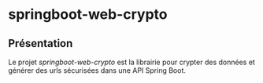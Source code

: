 # springboot-web-crypto

## Présentation
Le projet *springboot-web-crypto* est la librairie pour crypter des données et générer des urls sécurisées dans une API Spring Boot.